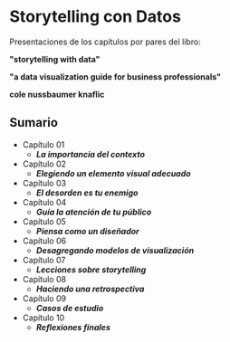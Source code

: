# Storytelling con Datos

<p>Presentaciones de los capítulos por pares del libro:</p>


__"storytelling with data"__

__"a data visualization guide for business professionals"__

__cole nussbaumer knaflic__


## Sumario

- Capítulo 01
  - ___La importancia del contexto___
- Capítulo 02
  - ___Elegiendo un elemento visual adecuado___
- Capítulo 03
  - ___El desorden es tu enemigo___
- Capítulo 04
  - ___Guía la atención de tu público___
- Capítulo 05
  - ___Piensa como un diseñador___
- Capítulo 06
  - ___Desagregando modelos de visualización___
- Capítulo 07
  - ___Lecciones sobre storytelling___
- Capítulo 08
  - ___Haciendo una retrospectiva___
- Capítulo 09
  - ___Casos de estudio___
- Capítulo 10
  - ___Reflexiones finales___
